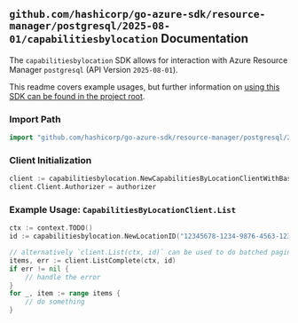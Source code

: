 
## `github.com/hashicorp/go-azure-sdk/resource-manager/postgresql/2025-08-01/capabilitiesbylocation` Documentation

The `capabilitiesbylocation` SDK allows for interaction with Azure Resource Manager `postgresql` (API Version `2025-08-01`).

This readme covers example usages, but further information on [using this SDK can be found in the project root](https://github.com/hashicorp/go-azure-sdk/tree/main/docs).

### Import Path

```go
import "github.com/hashicorp/go-azure-sdk/resource-manager/postgresql/2025-08-01/capabilitiesbylocation"
```


### Client Initialization

```go
client := capabilitiesbylocation.NewCapabilitiesByLocationClientWithBaseURI("https://management.azure.com")
client.Client.Authorizer = authorizer
```


### Example Usage: `CapabilitiesByLocationClient.List`

```go
ctx := context.TODO()
id := capabilitiesbylocation.NewLocationID("12345678-1234-9876-4563-123456789012", "locationName")

// alternatively `client.List(ctx, id)` can be used to do batched pagination
items, err := client.ListComplete(ctx, id)
if err != nil {
	// handle the error
}
for _, item := range items {
	// do something
}
```
